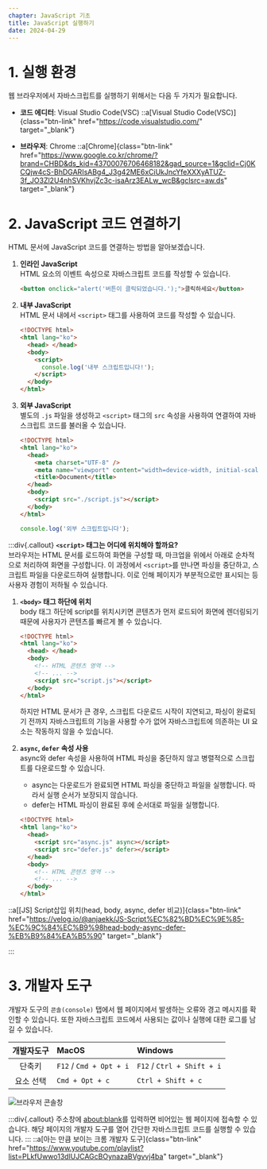 ```yaml
---
chapter: JavaScript 기초
title: JavaScript 실행하기
date: 2024-04-29
---
```


# 1. 실행 환경

웹 브라우저에서 자바스크립트를 실행하기 위해서는 다음 두 가지가 필요합니다.

- **코드 에디터**: Visual Studio Code(VSC)
  ::a[Visual Studio Code(VSC)]{class="btn-link" href="https://code.visualstudio.com/" target="\_blank"}

- **브라우저**: Chrome
  ::a[Chrome]{class="btn-link" href="https://www.google.co.kr/chrome/?brand=CHBD&ds_kid=43700076706468182&gad_source=1&gclid=Cj0KCQjw4cS-BhDGARIsABg4_J3g42ME6xCiUkJncYfeXXXyATUZ-3f_JO3Zl2U4nhSVKhvjZc3c-isaArz3EALw_wcB&gclsrc=aw.ds" target="\_blank"}

# 2. JavaScript 코드 연결하기

HTML 문서에 JavaScript 코드를 연결하는 방법을 알아보겠습니다.

1. **인라인 JavaScript**  
   HTML 요소의 이벤트 속성으로 자바스크립트 코드를 작성할 수 있습니다.

   ```html
   <button onclick="alert('버튼이 클릭되었습니다.');">클릭하세요</button>
   ```

2. **내부 JavaScript**  
   HTML 문서 내에서 `<script>` 태그를 사용하여 코드를 작성할 수 있습니다.

   ```html
   <!DOCTYPE html>
   <html lang="ko">
     <head> </head>
     <body>
       <script>
         console.log('내부 스크립트입니다!');
       </script>
     </body>
   </html>
   ```

3. **외부 JavaScript**  
   별도의 `.js` 파일을 생성하고 `<script>` 태그의 `src` 속성을 사용하여 연결하여 자바스크립트 코드를 불러올 수 있습니다.

   ```html
   <!DOCTYPE html>
   <html lang="ko">
     <head>
       <meta charset="UTF-8" />
       <meta name="viewport" content="width=device-width, initial-scale=1.0" />
       <title>Document</title>
     </head>
     <body>
       <script src="./script.js"></script>
     </body>
   </html>
   ```

   ```jsx
   console.log('외부 스크립트입니다');
   ```

:::div{.callout}
**`<script>` 태그는 어디에 위치해야 할까요?**  
브라우저는 HTML 문서를 로드하여 화면을 구성할 때, 마크업을 위에서 아래로 순차적으로 처리하여 화면을 구성합니다. 이 과정에서 `<script>`를 만나면 파싱을 중단하고, 스크립트 파일을 다운로드하여 실행합니다. 이로 인해 페이지가 부분적으로만 표시되는 등 사용자 경험이 저하될 수 있습니다.

1. **`<body>` 태그 하단에 위치**  
   body 태그 하단에 script를 위치시키면 콘텐츠가 먼저 로드되어 화면에 렌더링되기 때문에 사용자가 콘텐츠를 빠르게 볼 수 있습니다.

   ```html
   <!DOCTYPE html>
   <html lang="ko">
     <head> </head>
     <body>
       <!-- HTML 콘텐츠 영역 -->
       <!-- ... -->
       <script src="script.js"></script>
     </body>
   </html>
   ```

   하지만 HTML 문서가 큰 경우, 스크립트 다운로드 시작이 지연되고, 파싱이 완료되기 전까지 자바스크립트의 기능을 사용할 수가 없어 자바스크립트에 의존하는 UI 요소는 작동하지 않을 수 있습니다.

2. **`async`, `defer` 속성 사용**  
   async와 defer 속성을 사용하여 HTML 파싱을 중단하지 않고 병렬적으로 스크립트를 다운로드할 수 있습니다.

   - async는 다운로드가 완료되면 HTML 파싱을 중단하고 파일을 실행합니다. 따라서 실행 순서가 보장되지 않습니다.
   - defer는 HTML 파싱이 완료된 후에 순서대로 파일을 실행합니다.

   ```html
   <!DOCTYPE html>
   <html lang="ko">
     <head>
       <script src="async.js" async></script>
       <script src="defer.js" defer></script>
     </head>
     <body>
       <!-- HTML 콘텐츠 영역 -->
       <!-- ... -->
     </body>
   </html>
   ```

::a[[JS] Script삽입 위치(head, body, async, defer 비교)]{class="btn-link" href="https://velog.io/@anjaekk/JS-Script%EC%82%BD%EC%9E%85-%EC%9C%84%EC%B9%98head-body-async-defer-%EB%B9%84%EA%B5%90" target="\_blank"}

:::

# 3. 개발자 도구

개발자 도구의 `콘솔(console)` 탭에서 웹 페이지에서 발생하는 오류와 경고 메시지를 확인할 수 있습니다. 또한 자바스크립트 코드에서 사용되는 값이나 실행에 대한 로그를 남길 수 있습니다.

| 개발자도구 | MacOS                   | Windows                    |
| :--------: | :---------------------- | :------------------------- |
|   단축키   | `F12` / `Cmd + Opt + i` | `F12` / `Ctrl + Shift + i` |
| 요소 선택  | `Cmd + Opt + c`         | `Ctrl + Shift + c `        |

![](/images/essentials-javascript/chapter01/Untitled%201.png '브라우저 콘솔창')

:::div{.callout}
주소창에 [about\:blank](about:blank)를 입력하면 비어있는 웹 페이지에 접속할 수 있습니다. 해당 페이지의 개발자 도구를 열어 간단한 자바스크립트 코드를 실행할 수 있습니다.
:::
::a[아는 만큼 보이는 크롬 개발자 도구]{class="btn-link" href="https://www.youtube.com/playlist?list=PLkfUwwo13dlUJCAGcBOynazaBVgvvj4ba" target="\_blank"}

